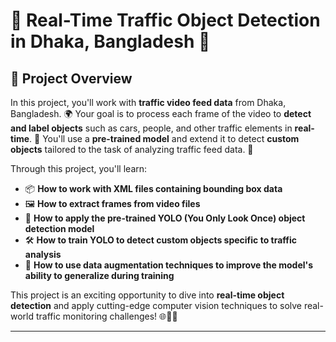 # 🚦 Real-Time Traffic Object Detection in Dhaka, Bangladesh 🚗  

## 🌟 Project Overview  
In this project, you'll work with **traffic video feed data** from Dhaka, Bangladesh. 🌍 Your goal is to process each frame of the video to **detect and label objects** such as cars, people, and other traffic elements in **real-time**. 🎥 You'll use a **pre-trained model** and extend it to detect **custom objects** tailored to the task of analyzing traffic feed data. 🚸  

Through this project, you'll learn:  

- 📦 **How to work with XML files containing bounding box data**  
- 🖼️ **How to extract frames from video files**  
- 🤖 **How to apply the pre-trained YOLO (You Only Look Once) object detection model**  
- 🛠️ **How to train YOLO to detect custom objects specific to traffic analysis**  
- 🎯 **How to use data augmentation techniques to improve the model's ability to generalize during training**  

This project is an exciting opportunity to dive into **real-time object detection** and apply cutting-edge computer vision techniques to solve real-world traffic monitoring challenges! 🌐🚶‍♂️  

---